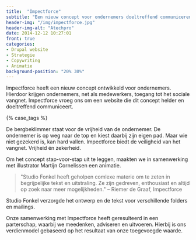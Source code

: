 ```yaml
---
title:  "Impectforce"
subtitle: "Een nieuw concept voor ondernemers doeltreffend communiceren"
header-img: "/img/impectforce.jpg"
header-img-alt: "Atechpro"
date: 2014-12-12 10:27:01
front: true
categories: 
- Drupal website
- Strategie
- Copywriting
- Animatie
background-position: "20% 30%"
---
```


Impectforce heeft een nieuw concept ontwikkeld voor ondernemers. Hierdoor krijgen ondernemers, net als medewerkers, toegang tot het sociale vangnet. Impectforce vroeg ons om een website die dit concept helder en doeltreffend communiceert.

{% case_tags %}

De bergbeklimmer staat voor de vrijheid van de ondernemer. De ondernemer is op weg naar de top en kiest daarbij zijn eigen pad. Maar wie niet gezekerd is, kan hard vallen. Impectforce biedt de veiligheid van het vangnet. Vrijheid én zekerheid.

Om het concept stap-voor-stap uit te leggen, maakten we in samenwerking met illustrator Martijn Cornelissen een animatie.

> "Studio Fonkel heeft geholpen comlexe materie om te zeten in begrijpelijke tekst en uitstraling. Ze zijn gedreven, enthousiast en altijd op zoek naar meer mogelijkheden." – Riemer de Graaf, Impectforce

Studio Fonkel verzorgde het ontwerp en de tekst voor verschillende folders en mailings.

Onze samenwerking met Impectforce heeft geresulteerd in een parterschap, waarbij we meedenken, adviseren en uitvoeren. Hierbij is ons verdienmodel gebaseerd op het resultaat van onze toegevoegde waarde.